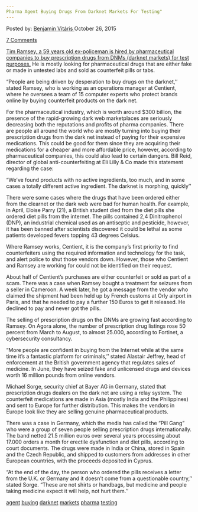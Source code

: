 ```yaml
---
Pharma Agent Buying Drugs From Darknet Markets For Testing"
---
```

<article class="post-listing post-11857 post type-post status-publish format-standard has-post-thumbnail hentry  tag-agent tag-buying tag-pharma tag-testing">
<div class="post-inner">
<span>Posted by: <a href="https://www.deepdotweb.com/author/benjaminvi/" title="">Benjamin Vitáris </a></span>
<span>October 26, 2015</span>

<span><a href="https://www.deepdotweb.com/2015/10/26/pharma-agent-buying-drugs-from-darknet-markets-for-testing/#comments">7 Comments</a></span>


<p><a href="http://www.msn.com/en-us/money/markets/why-big-pharma-is-doing-drug-deals-on-the-dark-net/ar-BBmgSTN">Tim Ramsey, a 59 years old ex-policeman is hired by pharmaceutical companies to buy prescription drugs from DNMs (darknet markets) for test purposes.</a> He is mostly looking for pharmaceutical drugs that are either fake or made in untested labs and sold as counterfeit pills or tabs.</p>
<p>“People are being driven by desperation to buy drugs on the darknet,’’ stated Ramsey, who is working as an operations manager at Centient, where he oversees a team of 15 computer experts who protect brands online by buying counterfeit products on the dark net.</p>
<p>For the pharmaceutical industry, which is worth around $300 billion, the presence of the rapid-growing dark web marketplaces are seriously decreasing both the reputations and profits of pharma companies. There are people all around the world who are mostly turning into buying their prescription drugs from the dark net instead of paying for their expensive medications. This could be good for them since they are acquiring their medications for a cheaper and more affordable price, however, according to pharmaceutical companies, this could also lead to certain dangers. Bill Reid, director of global anti-counterfeiting at Eli Lilly &amp; Co made this statement regarding the case:</p>
<p>“We’ve found products with no active ingredients, too much, and in some cases a totally different active ingredient. The darknet is morphing, quickly’’</p>
<p>There were some cases where the drugs that have been ordered either from the clearnet or the dark web were bad for human health. For example, in April, Eloise Parry (21), a British student died from the diet pills she ordered diet pills from the internet. The pills contained 2,4 Dinitrophenol (DNP), an industrial chemical used as an antiseptic and pesticide, however, it has been banned after scientists discovered it could be lethal as some patients developed fevers topping 43 degrees Celsius.</p>
<p>Where Ramsey works, Centient, it is the company’s first priority to find counterfeiters using the required information and technology for the task, and alert police to shut those vendors down. However, those who Centient and Ramsey are working for could not be identified on their request.</p>
<p>About half of Centient’s purchases are either counterfeit or sold as part of a scam. There was a case when Ramsey bought a treatment for seizures from a seller in Cameroon. A week later, he got a message from the vendor who claimed the shipment had been held up by French customs at Orly airport in Paris, and that he needed to pay a further 150 Euros to get it released. He declined to pay and never got the pills.</p>
<p>The selling of prescription drugs on the DNMs are growing fast according to Ramsey. On Agora alone, the number of prescription drug listings rose 50 percent from March to August, to almost 25.000, according to Fortinet, a cybersecurity consultancy.</p>
<p>“More people are confident in buying from the Internet while at the same time it’s a fantastic platform for criminals,’’ stated Alastair Jeffrey, head of enforcement at the British government agency that regulates sales of medicine. In June, they have seized fake and unlicensed drugs and devices worth 16 million pounds from online vendors.</p>
<p>Michael Sorge, security chief at Bayer AG in Germany, stated that prescription drugs dealers on the dark net are using a relay system. The counterfeit medications are made in Asia (mostly India and the Philippines) and sent to Europe for further distribution. This makes the vendors in Europe look like they are selling genuine pharmaceutical products.</p>
<p>There was a case in Germany, which the media has called the “Pill Gang” who were a group of seven people selling prescription drugs internationally. The band netted 21.5 million euros over several years processing about 17.000 orders a month for erectile dysfunction and diet pills, according to court documents. The drugs were made in India or China, stored in Spain and the Czech Republic, and shipped to customers from addresses in other European countries, with the proceeds deposited in Cyprus.</p>
<p>“At the end of the day, the person who ordered the pills receives a letter from the U.K. or Germany and it doesn’t come from a questionable country,’’ stated Sorge. “These are not shirts or handbags, but medicine and people taking medicine expect it will help, not hurt them.’’</p>
</div>
<a href="https://www.deepdotweb.com/tag/agent/" rel="tag">agent</a> <a href="https://www.deepdotweb.com/tag/buying/" rel="tag">buying</a> <a href="https://www.deepdotweb.com/tag/darknet/" rel="tag">darknet</a>  <a href="https://www.deepdotweb.com/tag/markets/" rel="tag">markets</a> <a href="https://www.deepdotweb.com/tag/pharma/" rel="tag">pharma</a> <a href="https://www.deepdotweb.com/tag/testing/" rel="tag">testing</a></span> <span style="display:none" class="updated">2015-10-26<a href="https://www.deepdotweb.com/author/benjaminvi/" title="Posts by Benjamin Vitáris" rel="author">Benjamin Vitáris</a></strong></div>

